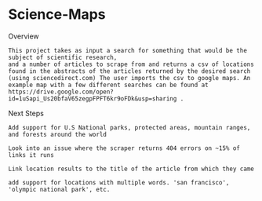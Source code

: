 # Science-Maps




Overview

	This project takes as input a search for something that would be the subject of scientific research, 
	and a number of articles to scrape from and returns a csv of locations found in the abstracts of the articles returned by the desired search (using sciencedirect.com) The user imports the csv to google maps. An example map with a few different searches can be found at 
	https://drive.google.com/open?id=1uSapi_Us20bfaV65zegpFPFT6kr9oFDk&usp=sharing .


	


Next Steps 

	Add support for U.S National parks, protected areas, mountain ranges, and forests around the world 

	Look into an issue where the scraper returns 404 errors on ~15% of links it runs

	Link location results to the title of the article from which they came 

	add support for locations with multiple words. 'san francisco', 'olympic national park', etc.
	








